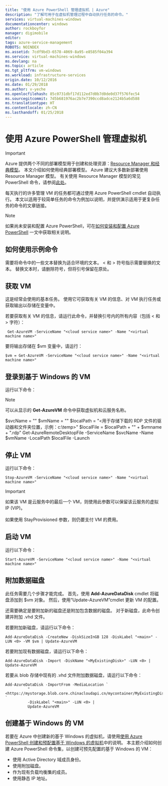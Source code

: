 ```yaml
---
title: "使用 Azure PowerShell 管理虚拟机 | Azure"
description: "了解可用于在虚拟机管理过程中自动执行任务的命令。"
services: virtual-machines-windows
documentationcenter: windows
author: rockboyfor
manager: digimobile
editor: 
tags: azure-service-management
ROBOTS: NOINDEX
ms.assetid: 7cdf9bd3-6578-4069-8a95-e8585f04a394
ms.service: virtual-machines-windows
ms.devlang: na
ms.topic: article
ms.tgt_pltfrm: vm-windows
ms.workload: infrastructure-services
origin.date: 10/12/2016
ms.date: 01/29/2018
ms.author: v-yeche
ms.openlocfilehash: 85c0731dbf17d112ed7d0b7d0de0d37f576fec54
ms.sourcegitcommit: 7d5b681976ac2b7e7390ccd8adce2124b5a6d588
ms.translationtype: HT
ms.contentlocale: zh-CN
ms.lasthandoff: 01/25/2018
---
```

# <a name="manage-your-virtual-machines-by-using-azure-powershell"></a>使用 Azure PowerShell 管理虚拟机
> [!IMPORTANT] 
> Azure 提供两个不同的部署模型用于创建和处理资源：[Resource Manager 和经典模型](../../../resource-manager-deployment-model.md)。 本文介绍如何使用经典部署模型。 Azure 建议大多数新部署使用 Resource Manager 模型。 有关使用 Resource Manager 模型的常见 PowerShell 命令，请参阅[此处](../../virtual-machines-windows-ps-common-ref.md?toc=%2fvirtual-machines%2fwindows%2ftoc.json)。

每天执行的许多管理 VM 的任务都可通过使用 Azure PowerShell cmdlet 自动执行。 本文以适用于较简单任务的命令为例加以说明，并提供演示适用于更复杂任务的命令的文章链接。

> [!NOTE]
> 如果尚未安装和配置 Azure PowerShell，可在[如何安装和配置 Azure PowerShell](https://docs.microsoft.com/powershell/azure/overview) 一文中获取相关说明。
> 
> 

## <a name="how-to-use-the-example-commands"></a>如何使用示例命令
需要将命令中的一些文本替换为适合环境的文本。 < 和 > 符号指示需要替换的文本。 替换文本时，请删除符号，但将引号保留在原处。

## <a name="get-a-vm"></a>获取 VM
这是经常会使用的基本任务。 使用它可获取有关 VM 的信息、对 VM 执行任务或获取输出以存储在变量中。

若要获取有关 VM 的信息，请运行此命令，并替换引号内的所有内容（包括 < 和 > 字符）：

     Get-AzureVM -ServiceName "<cloud service name>" -Name "<virtual machine name>"

要将输出存储在 $vm 变量中，请运行：

    $vm = Get-AzureVM -ServiceName "<cloud service name>" -Name "<virtual machine name>"

## <a name="log-on-to-a-windows-based-vm"></a>登录到基于 Windows 的 VM
运行以下命令：

> [!NOTE]
> 可以从显示的 **Get-AzureVM** 命令中获取虚拟机和云服务名称。
> 
> $svcName = "<cloud service name>" $vmName = "<virtual machine name>" $localPath = "<用于存储下载的 RDP 文件的驱动器和文件夹位置，示例：c:\temp>" $localFile = $localPath + "\" + $vmname + ".rdp" Get-AzureRemoteDesktopFile -ServiceName $svcName -Name $vmName -LocalPath $localFile -Launch
> 
> 

## <a name="stop-a-vm"></a>停止 VM
运行以下命令：

    Stop-AzureVM -ServiceName "<cloud service name>" -Name "<virtual machine name>"

> [!IMPORTANT]
> 如果该 VM 是云服务中的最后一个 VM，则使用此参数可以保留该云服务的虚拟 IP (VIP)。 <br><br> 如果使用 StayProvisioned 参数，则仍要支付 VM 的费用。
> 
> 

## <a name="start-a-vm"></a>启动 VM
运行以下命令：

    Start-AzureVM -ServiceName "<cloud service name>" -Name "<virtual machine name>"

## <a name="attach-a-data-disk"></a>附加数据磁盘
此任务需要几个步骤才能完成。 首先，使用 ****Add-AzureDataDisk**** cmdlet 将磁盘添加到 $vm 对象。 然后，使用“Update-AzureVM”cmdlet 更新 VM 的配置。

还需要确定是要附加新的磁盘还是附加包含数据的磁盘。 对于新磁盘，此命令创建并附加 .vhd 文件。

若要附加新磁盘，请运行以下命令：

    Add-AzureDataDisk -CreateNew -DiskSizeInGB 128 -DiskLabel "<main>" -LUN <0> -VM $vm | Update-AzureVM

若要附加现有数据磁盘，请运行以下命令：

    Add-AzureDataDisk -Import -DiskName "<MyExistingDisk>" -LUN <0> | Update-AzureVM

若要从 blob 存储中现有的 .vhd 文件附加数据磁盘，请运行以下命令：

    Add-AzureDataDisk -ImportFrom -MediaLocation `
              "<https://mystorage.blob.core.chinacloudapi.cn/mycontainer/MyExistingDisk.vhd>" `
              -DiskLabel "<main>" -LUN <0> |
              Update-AzureVM

## <a name="create-a-windows-based-vm"></a>创建基于 Windows 的 VM
若要在 Azure 中创建新的基于 Windows 的虚拟机，请使用[使用 Azure PowerShell 创建和预配置基于 Windows 的虚拟机](create-powershell.md)中的说明。 本主题介绍如何创建 Azure PowerShell 命令集，以创建可预先配置的基于 Windows 的 VM：

* 使用 Active Directory 域成员身份。
* 使用附加磁盘。
* 作为现有负载均衡集的成员。
* 使用静态 IP 地址。

<!-- Update_Description: update meta properties, rename the article -->
<!--ms.date: 01/29/2018-->